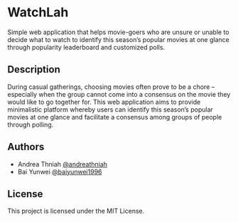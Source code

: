 # WatchLah

Simple web application that helps movie-goers who are unsure or unable to decide what to watch to identify this season’s popular movies at one glance through popularity leaderboard and customized polls.

## Description

During casual gatherings, choosing movies often prove to be a chore – especially when the group cannot come into a consensus on the movie they would like to go together for. This web application aims to provide minimalistic platform whereby users can identify this season’s popular movies at one glance and facilitate a consensus among groups of people through polling.

## Authors

* Andrea Thniah [@andreathniah](http://www.andreathniah.com/)
* Bai Yunwei [@baiyunwei1996](https://github.com/baiyunwei1996)


## License

This project is licensed under the MIT License.
